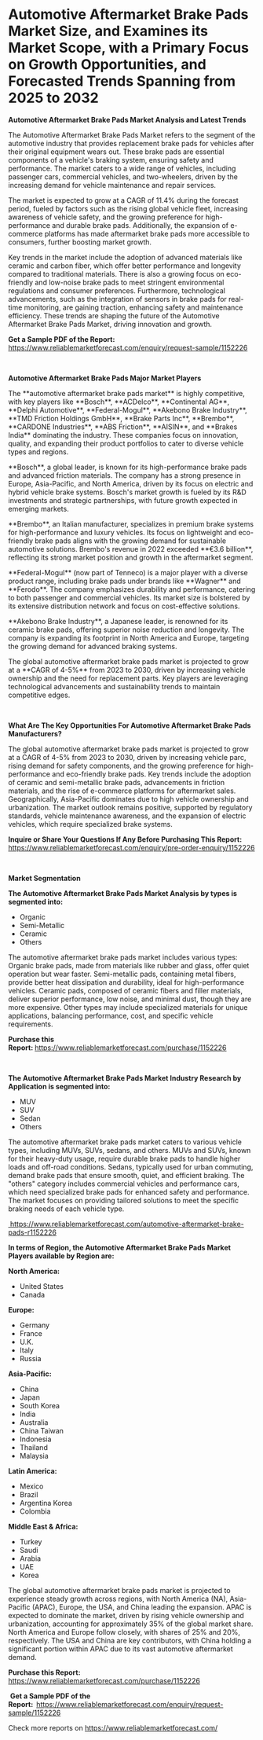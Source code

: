 <p><h1>Automotive Aftermarket Brake Pads Market Size, and Examines its Market Scope, with a Primary Focus on Growth Opportunities, and Forecasted Trends Spanning from 2025 to 2032</h1></p><p><strong>Automotive Aftermarket Brake Pads Market Analysis and Latest Trends</strong></p>
<p><p>The Automotive Aftermarket Brake Pads Market refers to the segment of the automotive industry that provides replacement brake pads for vehicles after their original equipment wears out. These brake pads are essential components of a vehicle's braking system, ensuring safety and performance. The market caters to a wide range of vehicles, including passenger cars, commercial vehicles, and two-wheelers, driven by the increasing demand for vehicle maintenance and repair services.</p><p>The market is expected to grow at a CAGR of 11.4% during the forecast period, fueled by factors such as the rising global vehicle fleet, increasing awareness of vehicle safety, and the growing preference for high-performance and durable brake pads. Additionally, the expansion of e-commerce platforms has made aftermarket brake pads more accessible to consumers, further boosting market growth.</p><p>Key trends in the market include the adoption of advanced materials like ceramic and carbon fiber, which offer better performance and longevity compared to traditional materials. There is also a growing focus on eco-friendly and low-noise brake pads to meet stringent environmental regulations and consumer preferences. Furthermore, technological advancements, such as the integration of sensors in brake pads for real-time monitoring, are gaining traction, enhancing safety and maintenance efficiency. These trends are shaping the future of the Automotive Aftermarket Brake Pads Market, driving innovation and growth.</p></p>
<p><strong>Get a Sample PDF of the Report:&nbsp;</strong> <a href="https://www.reliablemarketforecast.com/enquiry/request-sample/1152226?utm_campaign=1842&utm_medium=2&utm_source=Github&utm_content=ia&utm_term=24012025&utm_id=automotive-aftermarket-brake-pads">https://www.reliablemarketforecast.com/enquiry/request-sample/1152226</a></p>
<p>&nbsp;</p>
<p><strong>Automotive Aftermarket Brake Pads Major Market Players</strong></p>
<p><p>The **automotive aftermarket brake pads market** is highly competitive, with key players like **Bosch**, **ACDelco**, **Continental AG**, **Delphi Automotive**, **Federal-Mogul**, **Akebono Brake Industry**, **TMD Friction Holdings GmbH**, **Brake Parts Inc**, **Brembo**, **CARDONE Industries**, **ABS Friction**, **AISIN**, and **Brakes India** dominating the industry. These companies focus on innovation, quality, and expanding their product portfolios to cater to diverse vehicle types and regions.</p><p>**Bosch**, a global leader, is known for its high-performance brake pads and advanced friction materials. The company has a strong presence in Europe, Asia-Pacific, and North America, driven by its focus on electric and hybrid vehicle brake systems. Bosch's market growth is fueled by its R&D investments and strategic partnerships, with future growth expected in emerging markets.</p><p>**Brembo**, an Italian manufacturer, specializes in premium brake systems for high-performance and luxury vehicles. Its focus on lightweight and eco-friendly brake pads aligns with the growing demand for sustainable automotive solutions. Brembo's revenue in 2022 exceeded **€3.6 billion**, reflecting its strong market position and growth in the aftermarket segment.</p><p>**Federal-Mogul** (now part of Tenneco) is a major player with a diverse product range, including brake pads under brands like **Wagner** and **Ferodo**. The company emphasizes durability and performance, catering to both passenger and commercial vehicles. Its market size is bolstered by its extensive distribution network and focus on cost-effective solutions.</p><p>**Akebono Brake Industry**, a Japanese leader, is renowned for its ceramic brake pads, offering superior noise reduction and longevity. The company is expanding its footprint in North America and Europe, targeting the growing demand for advanced braking systems.</p><p>The global automotive aftermarket brake pads market is projected to grow at a **CAGR of 4-5%** from 2023 to 2030, driven by increasing vehicle ownership and the need for replacement parts. Key players are leveraging technological advancements and sustainability trends to maintain competitive edges.</p></p>
<p>&nbsp;</p>
<p><strong>What Are The Key Opportunities For Automotive Aftermarket Brake Pads Manufacturers?</strong></p>
<p><p>The global automotive aftermarket brake pads market is projected to grow at a CAGR of 4-5% from 2023 to 2030, driven by increasing vehicle parc, rising demand for safety components, and the growing preference for high-performance and eco-friendly brake pads. Key trends include the adoption of ceramic and semi-metallic brake pads, advancements in friction materials, and the rise of e-commerce platforms for aftermarket sales. Geographically, Asia-Pacific dominates due to high vehicle ownership and urbanization. The market outlook remains positive, supported by regulatory standards, vehicle maintenance awareness, and the expansion of electric vehicles, which require specialized brake systems.</p></p>
<p><strong>Inquire or Share Your Questions If Any Before Purchasing This Report:</strong> <a href="https://www.reliablemarketforecast.com/enquiry/pre-order-enquiry/1152226?utm_campaign=1842&utm_medium=2&utm_source=Github&utm_content=ia&utm_term=24012025&utm_id=automotive-aftermarket-brake-pads">https://www.reliablemarketforecast.com/enquiry/pre-order-enquiry/1152226</a></p>
<p>&nbsp;</p>
<p><strong>Market Segmentation</strong></p>
<p><strong>The Automotive Aftermarket Brake Pads Market Analysis by types is segmented into:</strong></p>
<p><ul><li>Organic</li><li>Semi-Metallic</li><li>Ceramic</li><li>Others</li></ul></p>
<p><p>The automotive aftermarket brake pads market includes various types: Organic brake pads, made from materials like rubber and glass, offer quiet operation but wear faster. Semi-metallic pads, containing metal fibers, provide better heat dissipation and durability, ideal for high-performance vehicles. Ceramic pads, composed of ceramic fibers and filler materials, deliver superior performance, low noise, and minimal dust, though they are more expensive. Other types may include specialized materials for unique applications, balancing performance, cost, and specific vehicle requirements.</p></p>
<p><strong>Purchase this Report:&nbsp;</strong><a href="https://www.reliablemarketforecast.com/purchase/1152226?utm_campaign=1842&utm_medium=2&utm_source=Github&utm_content=ia&utm_term=24012025&utm_id=automotive-aftermarket-brake-pads">https://www.reliablemarketforecast.com/purchase/1152226</a></p>
<p>&nbsp;</p>
<p><strong>The Automotive Aftermarket Brake Pads Market Industry Research by Application is segmented into:</strong></p>
<p><ul><li>MUV</li><li>SUV</li><li>Sedan</li><li>Others</li></ul></p>
<p><p>The automotive aftermarket brake pads market caters to various vehicle types, including MUVs, SUVs, sedans, and others. MUVs and SUVs, known for their heavy-duty usage, require durable brake pads to handle higher loads and off-road conditions. Sedans, typically used for urban commuting, demand brake pads that ensure smooth, quiet, and efficient braking. The "others" category includes commercial vehicles and performance cars, which need specialized brake pads for enhanced safety and performance. The market focuses on providing tailored solutions to meet the specific braking needs of each vehicle type.</p></p>
<p><a href="https://www.reliablemarketforecast.com/automotive-aftermarket-brake-pads-r1152226?utm_campaign=1842&utm_medium=2&utm_source=Github&utm_content=ia&utm_term=24012025&utm_id=automotive-aftermarket-brake-pads">&nbsp;https://www.reliablemarketforecast.com/automotive-aftermarket-brake-pads-r1152226</a></p>
<p><strong>In terms of Region, the Automotive Aftermarket Brake Pads Market Players available by Region are:</strong></p>
<p>
    <p> <strong> North America: </strong>
        <ul>
            <li>United States</li>
            <li>Canada</li>
        </ul>
        </p> 
    <p> <strong> Europe: </strong>
        <ul>
            <li>Germany</li>
            <li>France</li>
            <li>U.K.</li>
            <li>Italy</li>
            <li>Russia</li>
        </ul>
        </p> 
    <p> <strong> Asia-Pacific: </strong>
        <ul>
            <li>China</li>
            <li>Japan</li>
            <li>South Korea</li>
            <li>India</li>
            <li>Australia</li>
            <li>China Taiwan</li>
            <li>Indonesia</li>
            <li>Thailand</li>
            <li>Malaysia</li>
        </ul>
        </p> 
    <p> <strong> Latin America: </strong>
        <ul>
            <li>Mexico</li>
            <li>Brazil</li>
            <li>Argentina Korea</li>
            <li>Colombia</li>
        </ul>
        </p> 
    <p> <strong> Middle East & Africa: </strong>
        <ul>
            <li>Turkey</li>
            <li>Saudi</li>
            <li>Arabia</li>
            <li>UAE</li>
            <li>Korea</li>
        </ul>
    </p>
    </p>
<p><p>The global automotive aftermarket brake pads market is projected to experience steady growth across regions, with North America (NA), Asia-Pacific (APAC), Europe, the USA, and China leading the expansion. APAC is expected to dominate the market, driven by rising vehicle ownership and urbanization, accounting for approximately 35% of the global market share. North America and Europe follow closely, with shares of 25% and 20%, respectively. The USA and China are key contributors, with China holding a significant portion within APAC due to its vast automotive aftermarket demand.</p></p>
<p><strong>Purchase this Report: </strong><a href="https://www.reliablemarketforecast.com/purchase/1152226?utm_campaign=1842&utm_medium=2&utm_source=Github&utm_content=ia&utm_term=24012025&utm_id=automotive-aftermarket-brake-pads">https://www.reliablemarketforecast.com/purchase/1152226</a></p>
<p>&nbsp;<strong>Get a Sample PDF of the Report:&nbsp;&nbsp;</strong><a href="https://www.reliablemarketforecast.com/enquiry/request-sample/1152226?utm_campaign=1842&utm_medium=2&utm_source=Github&utm_content=ia&utm_term=24012025&utm_id=automotive-aftermarket-brake-pads">https://www.reliablemarketforecast.com/enquiry/request-sample/1152226</a></p>
<p><strong></strong></p>
<p>Check more reports on <a href="https://www.reliablemarketforecast.com/?utm_campaign=1842&utm_medium=2&utm_source=Github&utm_content=ia&utm_term=24012025&utm_id=automotive-aftermarket-brake-pads">https://www.reliablemarketforecast.com/</a></p>